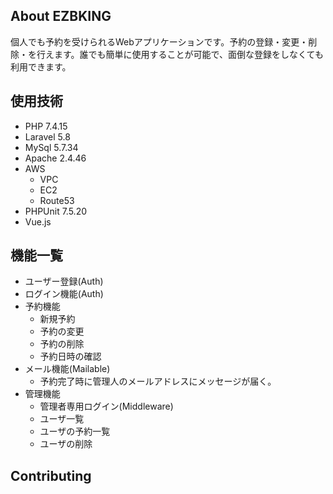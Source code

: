 ## About EZBKING

個人でも予約を受けられるWebアプリケーションです。予約の登録・変更・削除・を行えます。誰でも簡単に使用することが可能で、面倒な登録をしなくても利用できます。

## 使用技術
- PHP 7.4.15
- Laravel 5.8
- MySql 5.7.34
- Apache 2.4.46
- AWS
  - VPC
  - EC2
  - Route53
- PHPUnit 7.5.20
- Vue.js

## 機能一覧

- ユーザー登録(Auth)
- ログイン機能(Auth)
- 予約機能
  - 新規予約
  - 予約の変更
  - 予約の削除
  - 予約日時の確認
- メール機能(Mailable)
  - 予約完了時に管理人のメールアドレスにメッセージが届く。
- 管理機能
  - 管理者専用ログイン(Middleware)
  - ユーザ一覧
  - ユーザの予約一覧
  - ユーザの削除

## Contributing

